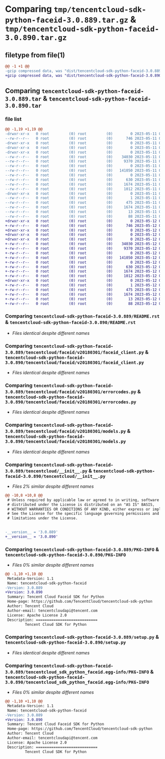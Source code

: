 # Comparing `tmp/tencentcloud-sdk-python-faceid-3.0.889.tar.gz` & `tmp/tencentcloud-sdk-python-faceid-3.0.890.tar.gz`

## filetype from file(1)

```diff
@@ -1 +1 @@
-gzip compressed data, was "dist/tencentcloud-sdk-python-faceid-3.0.889.tar", last modified: Thu May 11 02:50:12 2023, max compression
+gzip compressed data, was "dist/tencentcloud-sdk-python-faceid-3.0.890.tar", last modified: Fri May 12 02:14:06 2023, max compression
```

## Comparing `tencentcloud-sdk-python-faceid-3.0.889.tar` & `tencentcloud-sdk-python-faceid-3.0.890.tar`

### file list

```diff
@@ -1,19 +1,19 @@
-drwxr-xr-x   0 root         (0) root         (0)        0 2023-05-11 02:50:12.000000 tencentcloud-sdk-python-faceid-3.0.889/
--rw-r--r--   0 root         (0) root         (0)      746 2023-05-11 02:50:12.000000 tencentcloud-sdk-python-faceid-3.0.889/README.rst
-drwxr-xr-x   0 root         (0) root         (0)        0 2023-05-11 02:50:12.000000 tencentcloud-sdk-python-faceid-3.0.889/tencentcloud/
-drwxr-xr-x   0 root         (0) root         (0)        0 2023-05-11 02:50:12.000000 tencentcloud-sdk-python-faceid-3.0.889/tencentcloud/faceid/
-drwxr-xr-x   0 root         (0) root         (0)        0 2023-05-11 02:50:12.000000 tencentcloud-sdk-python-faceid-3.0.889/tencentcloud/faceid/v20180301/
--rw-r--r--   0 root         (0) root         (0)    34030 2023-05-11 02:50:12.000000 tencentcloud-sdk-python-faceid-3.0.889/tencentcloud/faceid/v20180301/faceid_client.py
--rw-r--r--   0 root         (0) root         (0)     9370 2023-05-11 02:50:12.000000 tencentcloud-sdk-python-faceid-3.0.889/tencentcloud/faceid/v20180301/errorcodes.py
--rw-r--r--   0 root         (0) root         (0)        0 2023-05-11 02:50:12.000000 tencentcloud-sdk-python-faceid-3.0.889/tencentcloud/faceid/v20180301/__init__.py
--rw-r--r--   0 root         (0) root         (0)   141050 2023-05-11 02:50:12.000000 tencentcloud-sdk-python-faceid-3.0.889/tencentcloud/faceid/v20180301/models.py
--rw-r--r--   0 root         (0) root         (0)        0 2023-05-11 02:50:12.000000 tencentcloud-sdk-python-faceid-3.0.889/tencentcloud/faceid/__init__.py
--rw-r--r--   0 root         (0) root         (0)      630 2023-05-11 02:50:12.000000 tencentcloud-sdk-python-faceid-3.0.889/tencentcloud/__init__.py
--rw-r--r--   0 root         (0) root         (0)     1674 2023-05-11 02:50:12.000000 tencentcloud-sdk-python-faceid-3.0.889/PKG-INFO
--rw-r--r--   0 root         (0) root         (0)     1012 2023-05-11 02:50:12.000000 tencentcloud-sdk-python-faceid-3.0.889/setup.py
-drwxr-xr-x   0 root         (0) root         (0)        0 2023-05-11 02:50:12.000000 tencentcloud-sdk-python-faceid-3.0.889/tencentcloud_sdk_python_faceid.egg-info/
--rw-r--r--   0 root         (0) root         (0)        1 2023-05-11 02:50:12.000000 tencentcloud-sdk-python-faceid-3.0.889/tencentcloud_sdk_python_faceid.egg-info/dependency_links.txt
--rw-r--r--   0 root         (0) root         (0)      475 2023-05-11 02:50:12.000000 tencentcloud-sdk-python-faceid-3.0.889/tencentcloud_sdk_python_faceid.egg-info/SOURCES.txt
--rw-r--r--   0 root         (0) root         (0)     1674 2023-05-11 02:50:12.000000 tencentcloud-sdk-python-faceid-3.0.889/tencentcloud_sdk_python_faceid.egg-info/PKG-INFO
--rw-r--r--   0 root         (0) root         (0)       13 2023-05-11 02:50:12.000000 tencentcloud-sdk-python-faceid-3.0.889/tencentcloud_sdk_python_faceid.egg-info/top_level.txt
--rw-r--r--   0 root         (0) root         (0)       88 2023-05-11 02:50:12.000000 tencentcloud-sdk-python-faceid-3.0.889/setup.cfg
+drwxr-xr-x   0 root         (0) root         (0)        0 2023-05-12 02:14:06.000000 tencentcloud-sdk-python-faceid-3.0.890/
+-rw-r--r--   0 root         (0) root         (0)      746 2023-05-12 02:14:06.000000 tencentcloud-sdk-python-faceid-3.0.890/README.rst
+drwxr-xr-x   0 root         (0) root         (0)        0 2023-05-12 02:14:06.000000 tencentcloud-sdk-python-faceid-3.0.890/tencentcloud/
+drwxr-xr-x   0 root         (0) root         (0)        0 2023-05-12 02:14:06.000000 tencentcloud-sdk-python-faceid-3.0.890/tencentcloud/faceid/
+drwxr-xr-x   0 root         (0) root         (0)        0 2023-05-12 02:14:06.000000 tencentcloud-sdk-python-faceid-3.0.890/tencentcloud/faceid/v20180301/
+-rw-r--r--   0 root         (0) root         (0)    34030 2023-05-12 02:14:06.000000 tencentcloud-sdk-python-faceid-3.0.890/tencentcloud/faceid/v20180301/faceid_client.py
+-rw-r--r--   0 root         (0) root         (0)     9370 2023-05-12 02:14:06.000000 tencentcloud-sdk-python-faceid-3.0.890/tencentcloud/faceid/v20180301/errorcodes.py
+-rw-r--r--   0 root         (0) root         (0)        0 2023-05-12 02:14:06.000000 tencentcloud-sdk-python-faceid-3.0.890/tencentcloud/faceid/v20180301/__init__.py
+-rw-r--r--   0 root         (0) root         (0)   141050 2023-05-12 02:14:06.000000 tencentcloud-sdk-python-faceid-3.0.890/tencentcloud/faceid/v20180301/models.py
+-rw-r--r--   0 root         (0) root         (0)        0 2023-05-12 02:14:06.000000 tencentcloud-sdk-python-faceid-3.0.890/tencentcloud/faceid/__init__.py
+-rw-r--r--   0 root         (0) root         (0)      630 2023-05-12 02:14:06.000000 tencentcloud-sdk-python-faceid-3.0.890/tencentcloud/__init__.py
+-rw-r--r--   0 root         (0) root         (0)     1674 2023-05-12 02:14:06.000000 tencentcloud-sdk-python-faceid-3.0.890/PKG-INFO
+-rw-r--r--   0 root         (0) root         (0)     1012 2023-05-12 02:14:06.000000 tencentcloud-sdk-python-faceid-3.0.890/setup.py
+drwxr-xr-x   0 root         (0) root         (0)        0 2023-05-12 02:14:06.000000 tencentcloud-sdk-python-faceid-3.0.890/tencentcloud_sdk_python_faceid.egg-info/
+-rw-r--r--   0 root         (0) root         (0)        1 2023-05-12 02:14:06.000000 tencentcloud-sdk-python-faceid-3.0.890/tencentcloud_sdk_python_faceid.egg-info/dependency_links.txt
+-rw-r--r--   0 root         (0) root         (0)      475 2023-05-12 02:14:06.000000 tencentcloud-sdk-python-faceid-3.0.890/tencentcloud_sdk_python_faceid.egg-info/SOURCES.txt
+-rw-r--r--   0 root         (0) root         (0)     1674 2023-05-12 02:14:06.000000 tencentcloud-sdk-python-faceid-3.0.890/tencentcloud_sdk_python_faceid.egg-info/PKG-INFO
+-rw-r--r--   0 root         (0) root         (0)       13 2023-05-12 02:14:06.000000 tencentcloud-sdk-python-faceid-3.0.890/tencentcloud_sdk_python_faceid.egg-info/top_level.txt
+-rw-r--r--   0 root         (0) root         (0)       88 2023-05-12 02:14:06.000000 tencentcloud-sdk-python-faceid-3.0.890/setup.cfg
```

### Comparing `tencentcloud-sdk-python-faceid-3.0.889/README.rst` & `tencentcloud-sdk-python-faceid-3.0.890/README.rst`

 * *Files identical despite different names*

### Comparing `tencentcloud-sdk-python-faceid-3.0.889/tencentcloud/faceid/v20180301/faceid_client.py` & `tencentcloud-sdk-python-faceid-3.0.890/tencentcloud/faceid/v20180301/faceid_client.py`

 * *Files identical despite different names*

### Comparing `tencentcloud-sdk-python-faceid-3.0.889/tencentcloud/faceid/v20180301/errorcodes.py` & `tencentcloud-sdk-python-faceid-3.0.890/tencentcloud/faceid/v20180301/errorcodes.py`

 * *Files identical despite different names*

### Comparing `tencentcloud-sdk-python-faceid-3.0.889/tencentcloud/faceid/v20180301/models.py` & `tencentcloud-sdk-python-faceid-3.0.890/tencentcloud/faceid/v20180301/models.py`

 * *Files identical despite different names*

### Comparing `tencentcloud-sdk-python-faceid-3.0.889/tencentcloud/__init__.py` & `tencentcloud-sdk-python-faceid-3.0.890/tencentcloud/__init__.py`

 * *Files 2% similar despite different names*

```diff
@@ -10,8 +10,8 @@
 # Unless required by applicable law or agreed to in writing, software
 # distributed under the License is distributed on an "AS IS" BASIS,
 # WITHOUT WARRANTIES OR CONDITIONS OF ANY KIND, either express or implied.
 # See the License for the specific language governing permissions and
 # limitations under the License.
 
 
-__version__ = '3.0.889'
+__version__ = '3.0.890'
```

### Comparing `tencentcloud-sdk-python-faceid-3.0.889/PKG-INFO` & `tencentcloud-sdk-python-faceid-3.0.890/PKG-INFO`

 * *Files 0% similar despite different names*

```diff
@@ -1,10 +1,10 @@
 Metadata-Version: 1.1
 Name: tencentcloud-sdk-python-faceid
-Version: 3.0.889
+Version: 3.0.890
 Summary: Tencent Cloud Faceid SDK for Python
 Home-page: https://github.com/TencentCloud/tencentcloud-sdk-python
 Author: Tencent Cloud
 Author-email: tencentcloudapi@tencent.com
 License: Apache License 2.0
 Description: ============================
         Tencent Cloud SDK for Python
```

### Comparing `tencentcloud-sdk-python-faceid-3.0.889/setup.py` & `tencentcloud-sdk-python-faceid-3.0.890/setup.py`

 * *Files identical despite different names*

### Comparing `tencentcloud-sdk-python-faceid-3.0.889/tencentcloud_sdk_python_faceid.egg-info/PKG-INFO` & `tencentcloud-sdk-python-faceid-3.0.890/tencentcloud_sdk_python_faceid.egg-info/PKG-INFO`

 * *Files 0% similar despite different names*

```diff
@@ -1,10 +1,10 @@
 Metadata-Version: 1.1
 Name: tencentcloud-sdk-python-faceid
-Version: 3.0.889
+Version: 3.0.890
 Summary: Tencent Cloud Faceid SDK for Python
 Home-page: https://github.com/TencentCloud/tencentcloud-sdk-python
 Author: Tencent Cloud
 Author-email: tencentcloudapi@tencent.com
 License: Apache License 2.0
 Description: ============================
         Tencent Cloud SDK for Python
```

